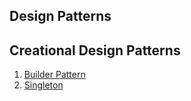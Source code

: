 Design Patterns
---------------

Creational Design Patterns
------------------------
1. [Builder Pattern](src/com/company/builder/readme.md)
2. [Singleton](src/com/company/Singleton/readme.md)




    
